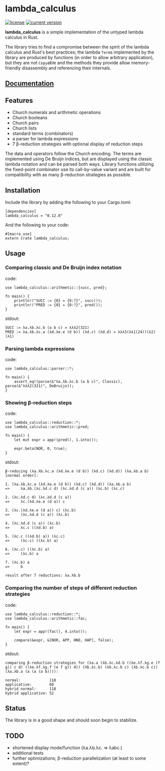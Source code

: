 # lambda_calculus
[![license](https://img.shields.io/badge/license-CC0-blue.svg)](https://creativecommons.org/publicdomain/zero/1.0/)
[![current version](https://img.shields.io/crates/v/lambda_calculus.svg)](https://crates.io/crates/lambda_calculus)

**lambda_calculus** is a simple implementation of the untyped lambda calculus in Rust.

The library tries to find a compromise between the spirit of the lambda calculus and Rust's
best practices; the lambda `Term`s implemented by the library are produced by functions (in order
to allow arbitrary application), but they are not `Copy`able and the methods they provide allow
memory-friendly disassembly and referencing their internals.

## [Documentation](https://docs.rs/lambda_calculus)

## Features

- Church numerals and arithmetic operations
- Church booleans
- Church pairs
- Church lists
- standard terms (combinators)
- a parser for lambda expressions
- 7 β-reduction strategies with optional display of reduction steps

The data and operators follow the Church encoding. The terms are implemented using De Bruijn
indices, but are displayed using the classic lambda notation and can be parsed both ways. Library
functions utilizing the fixed-point combinator use its call-by-value variant and are built for
compatibility with as many β-reduction strategies as possible.

## Installation

Include the library by adding the following to your Cargo.toml:
```
[dependencies]
lambda_calculus = "0.12.0"
```

And the following to your code:
```
#[macro_use]
extern crate lambda_calculus;
```

## Usage

### Comparing classic and De Bruijn index notation

code:
```
use lambda_calculus::arithmetic::{succ, pred};

fn main() {
    println!("SUCC := {0} = {0:?}", succ());
    println!("PRED := {0} = {0:?}", pred());
}
```
stdout:
```
SUCC := λa.λb.λc.b (a b c) = λλλ2(321)
PRED := λa.λb.λc.a (λd.λe.e (d b)) (λd.c) (λd.d) = λλλ3(λλ1(24))(λ2)(λ1)
```

### Parsing lambda expressions

code:
```
use lambda_calculus::parser::*;

fn main() {
    assert_eq!(parse(&"λa.λb.λc.b (a b c)", Classic), parse(&"λλλ2(321)", DeBruijn));
}
```

### Showing β-reduction steps

code:
```
use lambda_calculus::reduction::*;
use lambda_calculus::arithmetic::pred;

fn main() {
    let mut expr = app!(pred(), 1.into());

    expr.beta(NOR, 0, true);
}
```
stdout:
```
β-reducing (λa.λb.λc.a (λd.λe.e (d b)) (λd.c) (λd.d)) (λa.λb.a b) [normal order]:

1. (λa.λb.λc.a (λd.λe.e (d b)) (λd.c) (λd.d)) (λa.λb.a b)
=>     λa.λb.(λc.λd.c d) (λc.λd.d (c a)) (λc.b) (λc.c)

2. (λc.λd.c d) (λc.λd.d (c a))
=>     λc.(λd.λe.e (d a)) c

3. (λc.(λd.λe.e (d a)) c) (λc.b)
=>     (λc.λd.d (c a)) (λc.b)

4. (λc.λd.d (c a)) (λc.b)
=>     λc.c ((λd.b) a)

5. (λc.c ((λd.b) a)) (λc.c)
=>     (λc.c) ((λc.b) a)

6. (λc.c) ((λc.b) a)
=>     (λc.b) a

7. (λc.b) a
=>     b

result after 7 reductions: λa.λb.b
```

### Comparing the number of steps of different reduction strategies

code:
```
use lambda_calculus::reduction::*;
use lambda_calculus::arithmetic::fac;

fn main() {
    let expr = app!(fac(), 4.into());

    compare(&expr, &[NOR, APP, HNO, HAP], false);
}
```
stdout:
```
comparing β-reduction strategies for (λa.a (λb.λc.λd.b ((λe.λf.λg.e (f g)) c d) ((λe.λf.λg.f (e f g)) d)) (λb.λc.b) (λb.λc.b c) (λb.λc.b c)) (λa.λb.a (a (a (a b)))):

normal:             118
applicative:        68
hybrid normal:      118
hybrid applicative: 52
```

## Status

The library is in a good shape and should soon begin to stabilize.

## TODO

- shortened display mode/function (λa.λb.λc. => λabc.)
- additional tests
- further optimizations; β-reduction parallelization (at least to some extent)?
